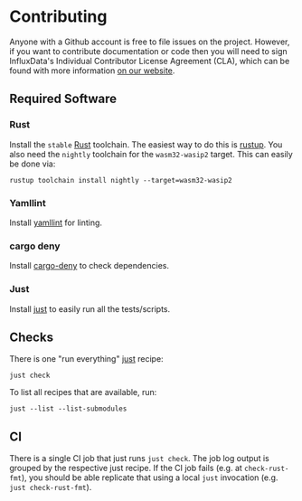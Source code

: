 # Contributing

Anyone with a Github account is free to file issues on the project. However, if you want to contribute documentation or
code then you will need to sign InfluxData's Individual Contributor License Agreement (CLA), which can be found with
more information [on our website](https://www.influxdata.com/legal/cla/).

## Required Software

### Rust
Install the `stable` [Rust] toolchain. The easiest way to do this is [rustup]. You also need the `nightly` toolchain for the `wasm32-wasip2` target. This can easily be done via:

```console
rustup toolchain install nightly --target=wasm32-wasip2
```

### Yamllint
Install [yamllint] for linting.

### cargo deny
Install [cargo-deny] to check dependencies.

### Just
Install [just] to easily run all the tests/scripts.


## Checks
There is one "run everything" [just] recipe:

```console
just check
```

To list all recipes that are available, run:

```console
just --list --list-submodules
```

## CI
There is a single CI job that just runs `just check`. The job log output is grouped by the respective just recipe. If the CI job fails (e.g. at `check-rust-fmt`), you should be able replicate that using a local `just` invocation (e.g. `just check-rust-fmt`).


[cargo-deny]: https://embarkstudios.github.io/cargo-deny/
[just]: https://github.com/casey/just
[Rust]: https://www.rust-lang.org/
[rustup]: https://rustup.rs/
[yamllint]: https://github.com/adrienverge/yamllint
